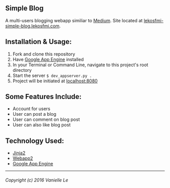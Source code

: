 Simple Blog 
--------------------

A multi-users blogging webapp similiar to [Medium](https://medium.com). 
Site located at [lekosfmi-simple-blog.lekosfmi.com](http://lekosfmi-simple-blog.lekosfmi).


## Installation & Usage:
1. Fork and clone this repository
2. Have [Google App Engine](https://cloud.google.com/appengine/downloads#Google_App_Engine_SDK_for_Python) installed
3. In your Terminal or Command Line, navigate to this project's root directory
4. Start the server ```$ dev_appserver.py .```
5. Project will be initiated at [localhost:8080](http://localhost:8080)

## Some Features Include:
 - Account for users
 - User can post a blog
 - User can comment on blog post
 - User can also like blog post
 
## Technology Used:
- [Jinja2](http://jinja.pocoo.org/docs/dev/)
- [Webapp2](https://webapp2.readthedocs.io/en/latest/)
- [Google App Engine](https://cloud.google.com/appengine/downloads#Google_App_Engine_SDK_for_Python)

-------------------
###### Copyright (c) 2016 Vanielle Le
